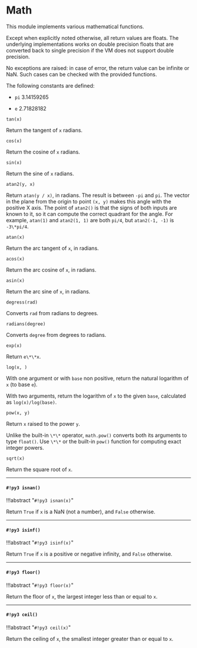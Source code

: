 # Math

This module implements various mathematical functions.

Except when explicitly noted otherwise, all return values are floats. The underlying implementations works on double precision floats that are converted back to single precision if the VM does not support double precision.

No exceptions are raised: in case of error, the return value can be infinite or NaN. Such cases can be checked with the provided functions.

The following constants are defined:


* `pi` 3.14159265


* `e`  2.71828182


`tan(x)`

Return the tangent of ```x``` radians.


`cos(x)`

Return the cosine of ```x``` radians.


`sin(x)`

Return the sine of ```x``` radians.


`atan2(y, x)`

Return `atan(y / x)`, in radians. The result is between `-pi` and `pi`.
The vector in the plane from the origin to point `(x, y)` makes this angle
with the positive X axis. The point of `atan2()` is that the signs of both
inputs are known to it, so it can compute the correct quadrant for the angle.
For example, `atan(1)` and `atan2(1, 1)` are both `pi/4`, but `atan2(-1,
-1)` is `-3\*pi/4`.


`atan(x)`

Return the arc tangent of ```x```, in radians.


`acos(x)`

Return the arc cosine of ```x```, in radians.


`asin(x)`

Return the arc sine of ```x```, in radians.


`degress(rad)`

Converts ```rad``` from radians to degrees.


`radians(degree)`

Converts ```degree``` from degrees to radians.


`exp(x)`

Return `e\*\*x`.


`log(x, )`

With one argument or with ```base``` non positive, return the natural logarithm of ```x``` (to base ```e```).

With two arguments, return the logarithm of ```x``` to the given ```base```,
calculated as `log(x)/log(base)`.


`pow(x, y)`

Return `x` raised to the power `y`.

Unlike the built-in `\*\*` operator, `math.pow()` converts both
its arguments to type `float()`.  Use `\*\*` or the built-in
`pow()` function for computing exact integer powers.


`sqrt(x)`

Return the square root of ```x```.


---
#### `#!py3 isnan()`

!!!abstract "`#!py3 isnan(x)`"

Return `True` if ```x``` is a NaN (not a number), and `False` otherwise.


---
#### `#!py3 isinf()`

!!!abstract "`#!py3 isinf(x)`"

Return `True` if ```x``` is a positive or negative infinity, and
`False` otherwise.


---
#### `#!py3 floor()`

!!!abstract "`#!py3 floor(x)`"

Return the floor of ```x```, the largest integer less than or equal to ```x```.


---
#### `#!py3 ceil()`

!!!abstract "`#!py3 ceil(x)`"

Return the ceiling of ```x```, the smallest integer greater than or equal to ```x```.
<!--stackedit_data:
eyJoaXN0b3J5IjpbLTE4NTUxOTk0Ml19
-->